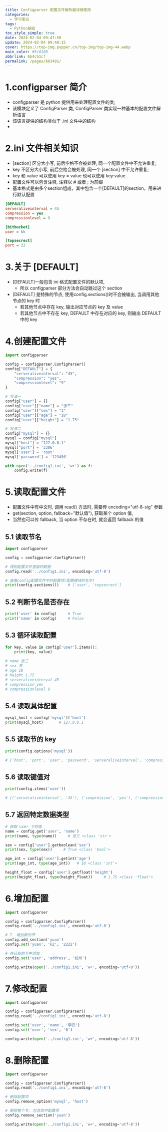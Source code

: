 ```yaml
---
title: Configparser 配置文件解析器详细使用
categories: 
  - 学习笔记
tags: 
  - Python基础
toc_style_simple: true
date: 2024-02-04 09:47:50
update: 2024-02-04 09:48:15
cover: https://top-img.pupper.cn/top-img/top-img-44.webp
main_color: #5c0100
abbrlink: 6b4cb1cf
permalink: /pages/b03491/
---
```


# 1.configparser 简介
- configparser 是 python 提供用来处理配置文件的类;
- 该模块定义了 ConfigParser 类, ConfigParser 类实现一种基本的配置文件解析语言
- 该语言提供的结构类似于 .ini 文件中的结构
- 
# 2.ini 文件相关知识
- [section] 区分大小写, 前后空格不会被处理, 同一个配置文件中不允许重复;
- key 不区分大小写, 前后空格会被处理, 同一个 [section] 中不允许重复;
- key 和 value 可以使用 key = value 也可以使用 key:value
- 配置文件可以包含注释, 注释以 # 或者 ; 为前缀
- 基本格式是由多个section组成，其中包含一个[DEFAULT]的section，用来进行默认配置

```ini
[DEFAULT]
serveraliveinterval = 45
compression = yes
compressionlevel = 9

[bitbucket]
user = kk

[topsecrect]
port = 22
```

# 3.关于 [DEFAULT]

- [DEFAULT]一般包含 ini 格式配置文件的默认项, 
  -  所以 configparser 部分方法会自动跳过这个 section
- [DEFAULT] 是特殊的节点, 使用config.sections()时不会被输出, 当调用其他节点的 key 时
  - 若其他节点中存在 key, 输出对应节点的 key 及 value
  - 若其他节点中不存在 key, DEFAULT 中存在对应的 key, 则输出 DEFAULT 中的 key

# 4.创建配置文件

```python
import configparser

config = configparser.ConfigParser()
config["DEFAULT"] = {
    "serveraliveinterval": "45",
    "compression": "yes",
    "compressionlevel": "9"
}

# 写法一
config["user"] = {}
config["user"]["name"] = "张三"
config["user"]["sex"] = "1"
config["user"]["age"] = "18"
config["user"]["height"] = "1.75"

# 写法二
config["mysql"] = {}
mysql = config["mysql"]
mysql["host"] = "127.0.0.1"
mysql["port"] = '3306'
mysql['user'] = 'root'
mysql['password'] = '123456'

with open('../config1.ini', 'w+') as f:
    config.write(f)
```

# 5.读取配置文件
- 配置文件中有中文时, 调用 read() 方法时, 需要传 encoding="utf-8-sig" 参数
- get(section, option, fallback="默认值"), 获取某个 option 值, 
- 当然也可以传 fallback, 当 option 不存在时, 就会返回 fallback 的值

## 5.1 读取节名

```python
import configparser

config = configparser.ConfigParser()

# 得到配置文件里面的数据
config.read('../config1.ini', encoding='utf-8')

# 查看config配置文件中的配置项(配置模块的名字)
print(config.sections())    # ['user', 'topsecrect']
```

## 5.2 判断节名是否存在

```python
print('user' in config)     # True
print('name' in config)     # False
```

## 5.3 循环读取配置

```python
for key, value in config['user'].items():
    print(key, value)
    
# name 张三
# sex 男
# age 18
# height 1.75
# serveraliveinterval 45
# compression yes
# compressionlevel 9
```

## 5.4 读取具体配置

```python
mysql_host = config['mysql']['host']
print(mysql_host)       # 127.0.0.1
```

## 5.5 读取节的 key

```Python
print(config.options('mysql'))

# ['host', 'port', 'user', 'password', 'serveraliveinterval', 'compression', 'compressionlevel']
```

## 5.6 读取键值对

```Python
print(config.items('user'))

# [('serveraliveinterval', '45'), ('compression', 'yes'), ('compressionlevel', '9'), ('name', '张三'), ('sex', '男'), ('age', '18'), ('height', '1.75')]
```

## 5.7 返回特定数据类型

```python
# 获取 user 下的值
name = config.get('user', 'name')
print(name, type(name))     # 张三 <class 'str'>

sex = config['user'].getboolean('sex')
print(sex, type(sex))     # True <class 'bool'>

age_int = config['user'].getint('age')
print(age_int, type(age_int))   # 18 <class 'int'>

height_float = config['user'].getfloat('height')
print(height_float, type(height_float))     # 1.75 <class 'float'>
```

# 6.增加配置

```Python
import configparser

config = configparser.ConfigParser()
config.read('../config1.ini', encoding='utf-8')

# 7. 增加新的节
config.add_section('yuan')
config.set('yuan', 'k2', '2222')

# 在已有的节中添加
config.set('user', 'address', '杭州')

config.write(open('../config1.ini', 'w+', encoding='utf-8'))
```

# 7.修改配置

```python
import configparser

config = configparser.ConfigParser()
config.read('../config1.ini', encoding='utf-8')

config.set('user', 'name', '李四')
config.set('user', 'sex', '0')

config.write(open('../config1.ini', 'w+', encoding='utf-8'))
```

# 8.删除配置

```Python
import configparser

config = configparser.ConfigParser()
config.read('../config1.ini', encoding='utf-8')

# 删除配置项
config.remove_option('mysql', 'host')

# 删除整个节, 包含其中配置项
config.remove_section('yuan')

config.write(open('../config1.ini', 'w+', encoding='utf-8'))
```
